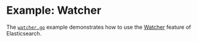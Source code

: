 # Example: Watcher

The [`watcher.go`](watcher.go) example demonstrates how to use the
[Watcher](https://www.elastic.co/guide/en/elastic-stack-overview/master/how-watcher-works.html)
feature of Elasticsearch.
